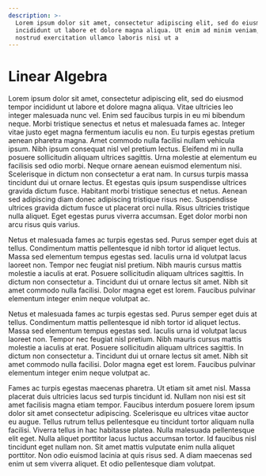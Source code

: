 ```yaml
---
description: >-
  Lorem ipsum dolor sit amet, consectetur adipiscing elit, sed do eiusmod tempor
  incididunt ut labore et dolore magna aliqua. Ut enim ad minim veniam, quis
  nostrud exercitation ullamco laboris nisi ut a
---
```


# Linear Algebra

Lorem ipsum dolor sit amet, consectetur adipiscing elit, sed do eiusmod tempor incididunt ut labore et dolore magna aliqua. Vitae ultricies leo integer malesuada nunc vel. Enim sed faucibus turpis in eu mi bibendum neque. Morbi tristique senectus et netus et malesuada fames ac. Integer vitae justo eget magna fermentum iaculis eu non. Eu turpis egestas pretium aenean pharetra magna. Amet commodo nulla facilisi nullam vehicula ipsum. Nibh ipsum consequat nisl vel pretium lectus. Eleifend mi in nulla posuere sollicitudin aliquam ultrices sagittis. Urna molestie at elementum eu facilisis sed odio morbi. Neque ornare aenean euismod elementum nisi. Scelerisque in dictum non consectetur a erat nam. In cursus turpis massa tincidunt dui ut ornare lectus. Et egestas quis ipsum suspendisse ultrices gravida dictum fusce. Habitant morbi tristique senectus et netus. Aenean sed adipiscing diam donec adipiscing tristique risus nec. Suspendisse ultrices gravida dictum fusce ut placerat orci nulla. Risus ultricies tristique nulla aliquet. Eget egestas purus viverra accumsan. Eget dolor morbi non arcu risus quis varius.

Netus et malesuada fames ac turpis egestas sed. Purus semper eget duis at tellus. Condimentum mattis pellentesque id nibh tortor id aliquet lectus. Massa sed elementum tempus egestas sed. Iaculis urna id volutpat lacus laoreet non. Tempor nec feugiat nisl pretium. Nibh mauris cursus mattis molestie a iaculis at erat. Posuere sollicitudin aliquam ultrices sagittis. In dictum non consectetur a. Tincidunt dui ut ornare lectus sit amet. Nibh sit amet commodo nulla facilisi. Dolor magna eget est lorem. Faucibus pulvinar elementum integer enim neque volutpat ac.

Netus et malesuada fames ac turpis egestas sed. Purus semper eget duis at tellus. Condimentum mattis pellentesque id nibh tortor id aliquet lectus. Massa sed elementum tempus egestas sed. Iaculis urna id volutpat lacus laoreet non. Tempor nec feugiat nisl pretium. Nibh mauris cursus mattis molestie a iaculis at erat. Posuere sollicitudin aliquam ultrices sagittis. In dictum non consectetur a. Tincidunt dui ut ornare lectus sit amet. Nibh sit amet commodo nulla facilisi. Dolor magna eget est lorem. Faucibus pulvinar elementum integer enim neque volutpat ac.

Fames ac turpis egestas maecenas pharetra. Ut etiam sit amet nisl. Massa placerat duis ultricies lacus sed turpis tincidunt id. Nullam non nisi est sit amet facilisis magna etiam tempor. Faucibus interdum posuere lorem ipsum dolor sit amet consectetur adipiscing. Scelerisque eu ultrices vitae auctor eu augue. Tellus rutrum tellus pellentesque eu tincidunt tortor aliquam nulla facilisi. Viverra tellus in hac habitasse platea. Nulla malesuada pellentesque elit eget. Nulla aliquet porttitor lacus luctus accumsan tortor. Id faucibus nisl tincidunt eget nullam non. Sit amet mattis vulputate enim nulla aliquet porttitor. Non odio euismod lacinia at quis risus sed. A diam maecenas sed enim ut sem viverra aliquet. Et odio pellentesque diam volutpat.
